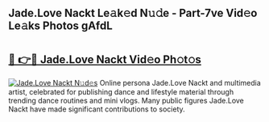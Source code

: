 ## Jade.Love Nackt Le𝚊k𝚎d N𝚞𝚍e - Part-7ve Vid𝚎o Le𝚊ks Photos gAfdL

# <h2><a href="http://fbax0pl.evod.top/?m=Jade.Love+Nackt">🔗 👉🔴 Jade.Love Nackt Vid𝚎o Ph𝚘t𝚘s</a></h2>

[![Jade.Love Nackt N𝚞d𝚎s](https://i.imgur.com/8V9OHl7.gif)](http://fbax0pl.evod.top/?m=Jade.Love+Nackt)
Online persona Jade.Love Nackt and multimedia artist, celebrated for publishing dance and lifestyle material through trending dance routines and mini vlogs. Many public figures Jade.Love Nackt have made significant contributions to society. 
